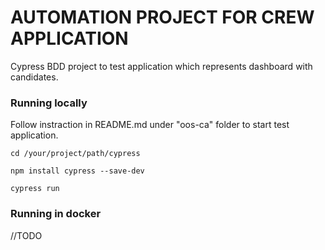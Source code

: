 # AUTOMATION PROJECT FOR CREW APPLICATION

Cypress BDD project to test application which represents dashboard with candidates.

### Running locally
Follow instraction in README.md under "oos-ca" folder to start test application.

`cd /your/project/path/cypress`

`npm install cypress --save-dev`

`cypress run`

### Running in docker
//TODO
